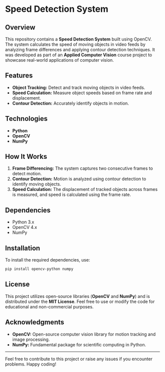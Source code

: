 # Speed Detection System

## Overview
This repository contains a **Speed Detection System** built using OpenCV. The system calculates the speed of moving objects in video feeds by analyzing frame differences and applying contour detection techniques. It was developed as part of an **Applied Computer Vision** course project to showcase real-world applications of computer vision.

## Features
- **Object Tracking:** Detect and track moving objects in video feeds.
- **Speed Calculation:** Measure object speeds based on frame rate and displacement.
- **Contour Detection:** Accurately identify objects in motion.

## Technologies
- **Python**
- **OpenCV**
- **NumPy**

## How It Works
1. **Frame Differencing:** The system captures two consecutive frames to detect motion.
2. **Contour Detection:** Motion is analyzed using contour detection to identify moving objects.
3. **Speed Calculation:** The displacement of tracked objects across frames is measured, and speed is calculated using the frame rate.

## Dependencies
- Python 3.x
- OpenCV 4.x
- NumPy

## Installation
To install the required dependencies, use:

```bash
pip install opencv-python numpy
```

## License
This project utilizes open-source libraries (**OpenCV** and **NumPy**) and is distributed under the **MIT License**. Feel free to use or modify the code for educational and non-commercial purposes.

## Acknowledgments
- **OpenCV:** Open-source computer vision library for motion tracking and image processing.
- **NumPy:** Fundamental package for scientific computing in Python.

---

Feel free to contribute to this project or raise any issues if you encounter problems. Happy coding!
